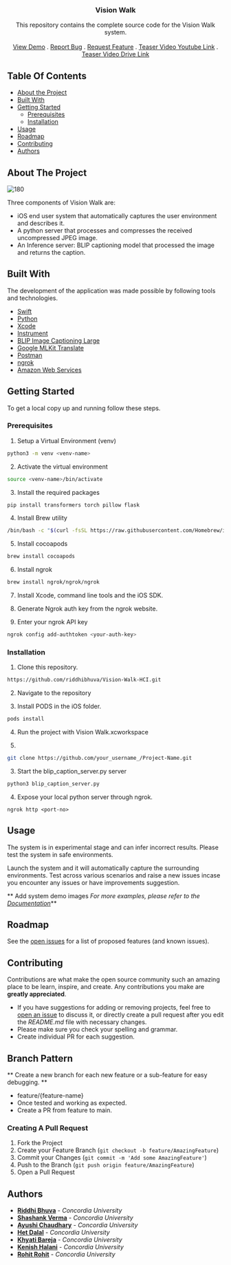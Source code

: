 <br/>
<p align="center">
  <h3 align="center">Vision Walk</h3>

  <p align="center">
    This repository contains the complete source code for the Vision Walk system.
    <br/>
    <br/>
    <a href="https://github.com/riddhibhuva/Vision-Walk-HCI">View Demo</a>
    .
    <a href="https://github.com/riddhibhuva/Vision-Walk-HCI/issues">Report Bug</a>
    .
    <a href="https://github.com/riddhibhuva/Vision-Walk-HCI/issues">Request Feature</a>
    .
    <a href="https://youtu.be/mFafPWAMyGI">Teaser Video Youtube Link</a>
    .
    <a href="https://drive.google.com/file/d/1Ub1DerILGPfMdlopZzj9PYLwANlQ60an/view?usp=sharing">Teaser Video Drive Link</a>
  </p>
</p>

## Table Of Contents

* [About the Project](#about-the-project)
* [Built With](#built-with)
* [Getting Started](#getting-started)
  * [Prerequisites](#prerequisites)
  * [Installation](#installation)
* [Usage](#usage)
* [Roadmap](#roadmap)
* [Contributing](#contributing)
* [Authors](#authors)

## About The Project

![180](https://github.com/riddhibhuva/Vision-Walk-HCI/assets/8446697/d48c9116-773e-42d7-9bcb-211c94a05122)

Three components of Vision Walk are:

* iOS end user system that automatically captures the user environment and describes it.
* A python server that processes and compresses the received uncompressed JPEG image.
* An Inference server: BLIP captioning model that processed the image and returns the caption.

## Built With

The development of the application was made possible by following tools and technologies.

* [Swift](https://developer.apple.com/swift/)
* [Python](https://www.python.org/)
* [Xcode](https://developer.apple.com/xcode/)
* [Instrument](https://developer.apple.com/documentation/xcode/gathering-information-about-memory-use)
* [BLIP Image Captioning Large](https://huggingface.co/Salesforce/blip-image-captioning-large)
* [Google MLKit Translate](https://developers.google.com/ml-kit/language/translation/ios)
* [Postman](https://www.postman.com/)
* [ngrok](https://ngrok.com/)
* [Amazon Web Services](https://aws.amazon.com/)
## Getting Started

To get a local copy up and running follow these steps.

### Prerequisites

1. Setup a Virtual Environment (venv)

```sh
python3 -m venv <venv-name>
```

2. Activate the virtual environment

```sh
source <venv-name>/bin/activate
```

3. Install the required packages

```sh
pip install transformers torch pillow flask
```

4. Install Brew utility

```sh
/bin/bash -c "$(curl -fsSL https://raw.githubusercontent.com/Homebrew/install/HEAD/install.sh)"
```

5. Install cocoapods

```sh
brew install cocoapods
```

6. Install ngrok

```sh
brew install ngrok/ngrok/ngrok
```

7. Install Xcode, command line tools and the iOS SDK.

8. Generate Ngrok auth key from the ngrok website.

9. Enter your ngrok API key
    
```sh
ngrok config add-authtoken <your-auth-key>
```

### Installation

1. Clone this repository.

```sh
https://github.com/riddhibhuva/Vision-Walk-HCI.git
```

2. Navigate to the repository

3. Install PODS in the iOS folder.

```sh
pods install
```

4. Run the project with Vision Walk.xcworkspace
   
5. 

```sh
git clone https://github.com/your_username_/Project-Name.git
```

3. Start the blip_caption_server.py server

```sh
python3 blip_caption_server.py
```

4. Expose your local python server through ngrok.

```JS
ngrok http <port-no>
```

## Usage

The system is in experimental stage and can infer incorrect results. Please test the system in safe environments.

Launch the system and it will automatically capture the surrounding environments. Test across various scenarios and raise a new issues incase you encounter any issues or have improvements suggestion.

** Add system demo images _For more examples, please refer to the [Documentation](https://example.com)_**

## Roadmap

See the [open issues](https://github.com/riddhibhuva/Vision-Walk-HCI/issues) for a list of proposed features (and known issues).

## Contributing

Contributions are what make the open source community such an amazing place to be learn, inspire, and create. Any contributions you make are **greatly appreciated**.
* If you have suggestions for adding or removing projects, feel free to [open an issue](https://github.com/riddhibhuva/Vision-Walk-HCI/issues/new) to discuss it, or directly create a pull request after you edit the *README.md* file with necessary changes.
* Please make sure you check your spelling and grammar.
* Create individual PR for each suggestion.

## Branch Pattern

** Create a new branch for each new feature or a sub-feature for easy debugging. **

- feature/{feature-name}
- Once tested and working as expected.
- Create a PR from feature to main.

### Creating A Pull Request

1. Fork the Project
2. Create your Feature Branch (`git checkout -b feature/AmazingFeature`)
3. Commit your Changes (`git commit -m 'Add some AmazingFeature'`)
4. Push to the Branch (`git push origin feature/AmazingFeature`)
5. Open a Pull Request

## Authors

* **[Riddhi Bhuva](https://github.com/riddhibhuva/)** - *Concordia University*
* **[Shashank Verma](https://github.com/riddhibhuva/)** - *Concordia University*
* **[Ayushi Chaudhary](https://github.com/riddhibhuva/)** - *Concordia University*
* **[Het Dalal](https://github.com/riddhibhuva/)** - *Concordia University*
* **[Khyati Bareja](https://github.com/riddhibhuva/)** - *Concordia University*
* **[Kenish Halani](https://github.com/riddhibhuva/)** - *Concordia University*
* **[Rohit Rohit](https://github.com/riddhibhuva/)** - *Concordia University*
